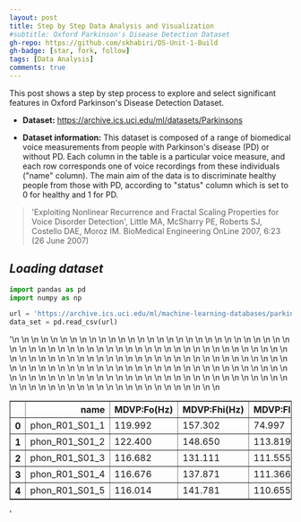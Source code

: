 ```yaml
---
layout: post
title: Step by Step Data Analysis and Visualization
#subtitle: Oxford Parkinson's Disease Detection Dataset
gh-repo: https://github.com/skhabiri/DS-Unit-1-Build
gh-badge: [star, fork, follow]
tags: [Data Analysis]
comments: true
---
```


This post shows a step by step process to explore and select significant features in Oxford Parkinson's Disease Detection Dataset.

* **Dataset:** https://archive.ics.uci.edu/ml/datasets/Parkinsons

* **Dataset information:**
This dataset is composed of a range of biomedical voice measurements from people with Parkinson's disease (PD) or without PD. Each column in the table is a particular voice measure, and each row corresponds one of voice recordings from these individuals ("name" column). The main aim of the data is to discriminate healthy people from those with PD, according to "status" column which is set to 0 for healthy and 1 for PD.
> 'Exploiting Nonlinear Recurrence and Fractal Scaling Properties for Voice Disorder Detection', Little MA, McSharry PE, Roberts SJ, Costello DAE, Moroz IM. BioMedical Engineering OnLine 2007, 6:23 (26 June 2007)

## *Loading dataset*


```python
import pandas as pd
import numpy as np

url = 'https://archive.ics.uci.edu/ml/machine-learning-databases/parkinsons/parkinsons.data'
data_set = pd.read_csv(url)
```

'<table border="1" class="dataframe">\n  <thead>\n    <tr style="text-align: right;">\n      <th></th>\n      <th>name</th>\n      <th>MDVP:Fo(Hz)</th>\n      <th>MDVP:Fhi(Hz)</th>\n      <th>MDVP:Flo(Hz)</th>\n      <th>MDVP:Jitter(%)</th>\n      <th>MDVP:Jitter(Abs)</th>\n      <th>MDVP:RAP</th>\n      <th>MDVP:PPQ</th>\n      <th>Jitter:DDP</th>\n      <th>MDVP:Shimmer</th>\n      <th>MDVP:Shimmer(dB)</th>\n      <th>Shimmer:APQ3</th>\n      <th>Shimmer:APQ5</th>\n      <th>MDVP:APQ</th>\n      <th>Shimmer:DDA</th>\n      <th>NHR</th>\n      <th>HNR</th>\n      <th>status</th>\n      <th>RPDE</th>\n      <th>DFA</th>\n      <th>spread1</th>\n      <th>spread2</th>\n      <th>D2</th>\n      <th>PPE</th>\n    </tr>\n  </thead>\n  <tbody>\n    <tr>\n      <th>0</th>\n      <td>phon_R01_S01_1</td>\n      <td>119.992</td>\n      <td>157.302</td>\n      <td>74.997</td>\n      <td>0.00784</td>\n      <td>0.00007</td>\n      <td>0.00370</td>\n      <td>0.00554</td>\n      <td>0.01109</td>\n      <td>0.04374</td>\n      <td>0.426</td>\n      <td>0.02182</td>\n      <td>0.03130</td>\n      <td>0.02971</td>\n      <td>0.06545</td>\n      <td>0.02211</td>\n      <td>21.033</td>\n      <td>1</td>\n      <td>0.414783</td>\n      <td>0.815285</td>\n      <td>-4.813031</td>\n      <td>0.266482</td>\n      <td>2.301442</td>\n      <td>0.284654</td>\n    </tr>\n    <tr>\n      <th>1</th>\n      <td>phon_R01_S01_2</td>\n      <td>122.400</td>\n      <td>148.650</td>\n      <td>113.819</td>\n      <td>0.00968</td>\n      <td>0.00008</td>\n      <td>0.00465</td>\n      <td>0.00696</td>\n      <td>0.01394</td>\n      <td>0.06134</td>\n      <td>0.626</td>\n      <td>0.03134</td>\n      <td>0.04518</td>\n      <td>0.04368</td>\n      <td>0.09403</td>\n      <td>0.01929</td>\n      <td>19.085</td>\n      <td>1</td>\n      <td>0.458359</td>\n      <td>0.819521</td>\n      <td>-4.075192</td>\n      <td>0.335590</td>\n      <td>2.486855</td>\n      <td>0.368674</td>\n    </tr>\n    <tr>\n      <th>2</th>\n      <td>phon_R01_S01_3</td>\n      <td>116.682</td>\n      <td>131.111</td>\n      <td>111.555</td>\n      <td>0.01050</td>\n      <td>0.00009</td>\n      <td>0.00544</td>\n      <td>0.00781</td>\n      <td>0.01633</td>\n      <td>0.05233</td>\n      <td>0.482</td>\n      <td>0.02757</td>\n      <td>0.03858</td>\n      <td>0.03590</td>\n      <td>0.08270</td>\n      <td>0.01309</td>\n      <td>20.651</td>\n      <td>1</td>\n      <td>0.429895</td>\n      <td>0.825288</td>\n      <td>-4.443179</td>\n      <td>0.311173</td>\n      <td>2.342259</td>\n      <td>0.332634</td>\n    </tr>\n    <tr>\n      <th>3</th>\n      <td>phon_R01_S01_4</td>\n      <td>116.676</td>\n      <td>137.871</td>\n      <td>111.366</td>\n      <td>0.00997</td>\n      <td>0.00009</td>\n      <td>0.00502</td>\n      <td>0.00698</td>\n      <td>0.01505</td>\n      <td>0.05492</td>\n      <td>0.517</td>\n      <td>0.02924</td>\n      <td>0.04005</td>\n      <td>0.03772</td>\n      <td>0.08771</td>\n      <td>0.01353</td>\n      <td>20.644</td>\n      <td>1</td>\n      <td>0.434969</td>\n      <td>0.819235</td>\n      <td>-4.117501</td>\n      <td>0.334147</td>\n      <td>2.405554</td>\n      <td>0.368975</td>\n    </tr>\n    <tr>\n      <th>4</th>\n      <td>phon_R01_S01_5</td>\n      <td>116.014</td>\n      <td>141.781</td>\n      <td>110.655</td>\n      <td>0.01284</td>\n      <td>0.00011</td>\n      <td>0.00655</td>\n      <td>0.00908</td>\n      <td>0.01966</td>\n      <td>0.06425</td>\n      <td>0.584</td>\n      <td>0.03490</td>\n      <td>0.04825</td>\n      <td>0.04465</td>\n      <td>0.10470</td>\n      <td>0.01767</td>\n      <td>19.649</td>\n      <td>1</td>\n      <td>0.417356</td>\n      <td>0.823484</td>\n      <td>-3.747787</td>\n      <td>0.234513</td>\n      <td>2.332180</td>\n      <td>0.410335</td>\n    </tr>\n  </tbody>\n</table>'

